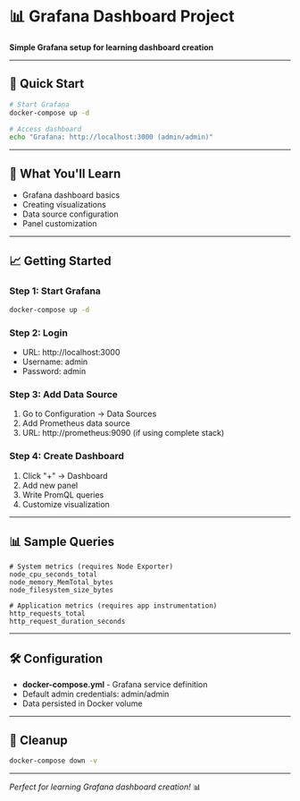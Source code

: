 # 📊 Grafana Dashboard Project

**Simple Grafana setup for learning dashboard creation**

---

## 🚀 Quick Start

```bash
# Start Grafana
docker-compose up -d

# Access dashboard
echo "Grafana: http://localhost:3000 (admin/admin)"
```

---

## 🎯 What You'll Learn

- Grafana dashboard basics
- Creating visualizations
- Data source configuration
- Panel customization

---

## 📈 Getting Started

### **Step 1: Start Grafana**
```bash
docker-compose up -d
```

### **Step 2: Login**
- URL: http://localhost:3000
- Username: admin
- Password: admin

### **Step 3: Add Data Source**
1. Go to Configuration → Data Sources
2. Add Prometheus data source
3. URL: http://prometheus:9090 (if using complete stack)

### **Step 4: Create Dashboard**
1. Click "+" → Dashboard
2. Add new panel
3. Write PromQL queries
4. Customize visualization

---

## 📊 Sample Queries

```promql
# System metrics (requires Node Exporter)
node_cpu_seconds_total
node_memory_MemTotal_bytes
node_filesystem_size_bytes

# Application metrics (requires app instrumentation)
http_requests_total
http_request_duration_seconds
```

---

## 🛠️ Configuration

- **docker-compose.yml** - Grafana service definition
- Default admin credentials: admin/admin
- Data persisted in Docker volume

---

## 🧹 Cleanup

```bash
docker-compose down -v
```

---

*Perfect for learning Grafana dashboard creation!* 📊
